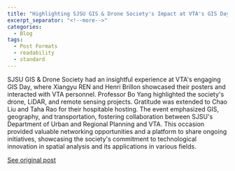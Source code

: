 ```yaml
---
title: "Highlighting SJSU GIS & Drone Society's Impact at VTA's GIS Day"
excerpt_separator: "<!--more-->"
categories:
  - Blog
tags:
  - Post Formats
  - readability
  - standard
---
```

SJSU GIS & Drone Society had an insightful experience at VTA's engaging GIS Day, where Xiangyu REN and Henri Brillon showcased their posters and interacted with VTA personnel. Professor Bo Yang highlighted the society's drone, LiDAR, and remote sensing projects. Gratitude was extended to Chao Liu and Taha Rao for their hospitable hosting. The event emphasized GIS, geography, and transportation, fostering collaboration between SJSU's Department of Urban and Regional Planning and VTA. This occasion provided valuable networking opportunities and a platform to share ongoing initiatives, showcasing the society's commitment to technological innovation in spatial analysis and its applications in various fields.

[See original post](https://www.linkedin.com/feed/update/urn:li:activity:7127437430198009856/)
